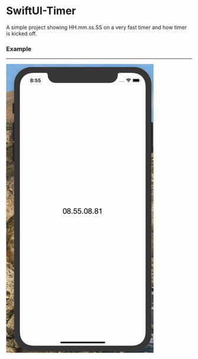 # SwiftUI-Timer
A simple project showing HH.mm.ss.SS on a very fast timer and how timer is kicked off.

### Example
****
![Animation](./timer-animated.gif)
